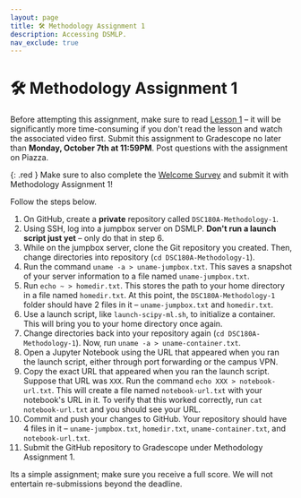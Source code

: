 ```yaml
---
layout: page
title: 🛠 Methodology Assignment 1
description: Accessing DSMLP.
nav_exclude: true
---
```


# 🛠 Methodology Assignment 1

Before attempting this assignment, make sure to read [Lesson 1](https://dsc-capstone.org/2024-25/lessons/01/) – it will be significantly more time-consuming if you don't read the lesson and watch the associated video first. Submit this assignment to Gradescope no later than **Monday, October 7th at 11:59PM**. Post questions with the assignment on Piazza.

{: .red }
Make sure to also complete the [Welcome Survey](https://forms.gle/anaAahTsM8fFgWnC6) and submit it with Methodology Assignment 1!

Follow the steps below.

1. On GitHub, create a **private** repository called `DSC180A-Methodology-1`.
2. Using SSH, log into a jumpbox server on DSMLP. **Don't run a launch script just yet** – only do that in step 6.
3. While on the jumpbox server, clone the Git repository you created. Then, change directories into repository (`cd DSC180A-Methodology-1`).
4. Run the command `uname -a > uname-jumpbox.txt`. This saves a snapshot of your server information to a file named `uname-jumpbox.txt`.
5. Run `echo ~ > homedir.txt`. This stores the path to your home directory in a file named `homedir.txt`. At this point, the `DSC180A-Methodology-1` folder should have 2 files in it – `uname-jumpbox.txt` and `homedir.txt`.
6. Use a launch script, like `launch-scipy-ml.sh`, to initialize a container. This will bring you to your home directory once again.
7. Change directories back into your repository again (`cd DSC180A-Methodology-1`). Now, run `uname -a > uname-container.txt`.
8. Open a Jupyter Notebook using the URL that appeared when you ran the launch script, either through port forwarding or the campus VPN.
9. Copy the exact URL that appeared when you ran the launch script. Suppose that URL was `XXX`. Run the command `echo XXX > notebook-url.txt`. This will create a file named `notebook-url.txt` with your notebook's URL in it. To verify that this worked correctly, run `cat notebook-url.txt` and you should see your URL.
10. Commit and push your changes to GitHub. Your repository should have 4 files in it – `uname-jumpbox.txt`, `homedir.txt`, `uname-container.txt`, and `notebook-url.txt`.
11. Submit the GitHub repository to Gradescope under Methodology Assignment 1. 

Its a simple assignment; make sure you receive a full score. We will not entertain re-submissions beyond the deadline. 
